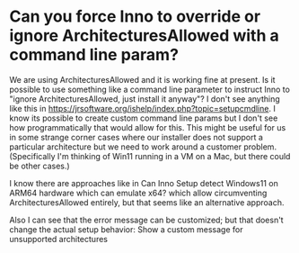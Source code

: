 
# Can you force Inno to override or ignore ArchitecturesAllowed with a command line param?

We are using ArchitecturesAllowed and it is working fine at present.
Is it possible to use something like a command line parameter to instruct Inno to "ignore ArchitecturesAllowed, just install it anyway"?
I don't see anything like this in https://jrsoftware.org/ishelp/index.php?topic=setupcmdline.  I know its possible to create custom command line params but I don't see how programmatically that would allow for this.
This might be useful for us in some strange corner cases where our installer does not support a particular architecture but we need to work around a customer problem. (Specifically I'm thinking of Win11 running in a VM on a Mac, but there could be other cases.)


I know there are approaches like in Can Inno Setup detect Windows11 on ARM64 hardware which can emulate x64? which allow circumventing ArchitecturesAllowed entirely, but that seems like an alternative approach.

Also I can see that the error message can be customized; but that doesn't change the actual setup behavior: Show a custom message for unsupported architectures



        